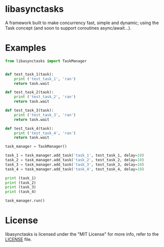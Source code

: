 # libasynctasks

A framework built to make concurrency fast, simple and dynamic;
using the Task concept (and soon to support coroutines async/await...).

# Examples

```python
from libasynctasks import TaskManager


def test_task_1(task):
    print ('test_task_1', 'ran')
    return task.wait

def test_task_2(task):
    print ('test_task_2', 'ran')
    return task.wait

def test_task_3(task):
    print ('test_task_3', 'ran')
    return task.wait

def test_task_4(task):
    print ('test_task_4', 'ran')
    return task.wait

task_manager = TaskManager()

task_1 = task_manager.add_task('task_1', test_task_1, delay=10)
task_2 = task_manager.add_task('task_2', test_task_2, delay=10)
task_3 = task_manager.add_task('task_3', test_task_3, delay=10)
task_4 = task_manager.add_task('task_4', test_task_4, delay=10)

print (task_1)
print (task_2)
print (task_3)
print (task_4)

task_manager.run()
```

# License

libasynctasks is licensed under the "MIT License" for more info, refer to the [LICENSE](LICENSE) file.
